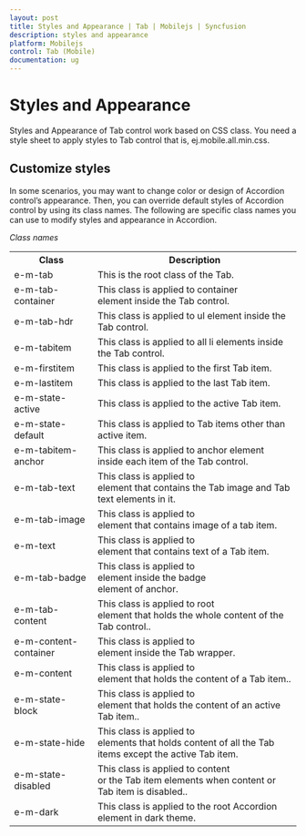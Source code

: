 ```yaml
---
layout: post
title: Styles and Appearance | Tab | Mobilejs | Syncfusion
description: styles and appearance
platform: Mobilejs
control: Tab (Mobile)
documentation: ug
---
```


# Styles and Appearance

Styles and Appearance of Tab control work based on CSS class. You need a style sheet to apply styles to Tab control that is, ej.mobile.all.min.css.

## Customize styles

In some scenarios, you may want to change color or design of Accordion control’s appearance. Then, you can override default styles of Accordion control by using its class names. The following are specific class names you can use to modify styles and appearance in Accordion.

_Class names_

<table>
<tr>
<th>
Class</th><th>
Description </th></tr>
<tr>
<td>
e-m-tab                                          </td><td>
This is the root class of the Tab.</td></tr>
<tr>
<td>
e-m-tab-container</td><td>
This class is applied to container <div> element inside the Tab control.</td></tr>
<tr>
<td>
e-m-tab-hdr                         </td><td>
This class is applied to ul element inside the Tab control.     </td></tr>
<tr>
<td>
e-m-tabitem                         </td><td>
This class is applied to all li elements inside the Tab control.</td></tr>
<tr>
<td>
e-m-firstitem                                  </td><td>
This class is applied to the first Tab item. </td></tr>
<tr>
<td>
e-m-lastitem                       </td><td>
This class is applied to the last Tab item.</td></tr>
<tr>
<td>
e-m-state-active               </td><td>
This class is applied to the active Tab item.</td></tr>
<tr>
<td>
e-m-state-default</td><td>
This class is applied to Tab items other than active item.</td></tr>
<tr>
<td>
e-m-tabitem-anchor	                               </td><td>
This class is applied to anchor element inside each item of the Tab control.</td></tr>
<tr>
<td>
e-m-tab-text</td><td>
This class is applied to <div> element that contains the Tab image and Tab text elements in it.
</td></tr>
<tr>
<td>
e-m-tab-image                 </td><td>
This class is applied to <div> element that contains image of a tab item.</td></tr>
<tr>
<td>
e-m-text</td><td>
This class is applied to <div> element that contains text of a Tab item.</td></tr>
<tr>
<td>
e-m-tab-badge</td><td>
This class is applied to <div> element inside the badge <div> element of anchor.
</td></tr>
<tr>
<td>
e-m-tab-content                </td><td>
This class is applied to root <div> element that holds the whole content of the Tab control..   </td></tr>
<tr>
<td>
e-m-content-container</td><td>
This class is applied to <div> element inside the Tab wrapper.                </td></tr>
<tr>
<td>
e-m-content	                                </td><td>
This class is applied to <div> element that holds the content of a Tab item..       </td></tr>
<tr>
<td>
e-m-state-block                                     </td><td>
This class is applied to <div> element that holds the content of an active Tab item.. </td></tr>
<tr>
<td>
e-m-state-hide</td><td>
This class is applied to <div> elements that holds content of all the Tab items except the active Tab item. </td></tr>
<tr>
<td>
e-m-state-disabled                                           </td><td>
This class is applied to content <div> or the Tab item elements when content or Tab item is disabled..  </td></tr>
<tr>
<td>
e-m-dark                                           </td><td>
This class is applied to the root Accordion element in dark theme.          </td></tr>
</table>
